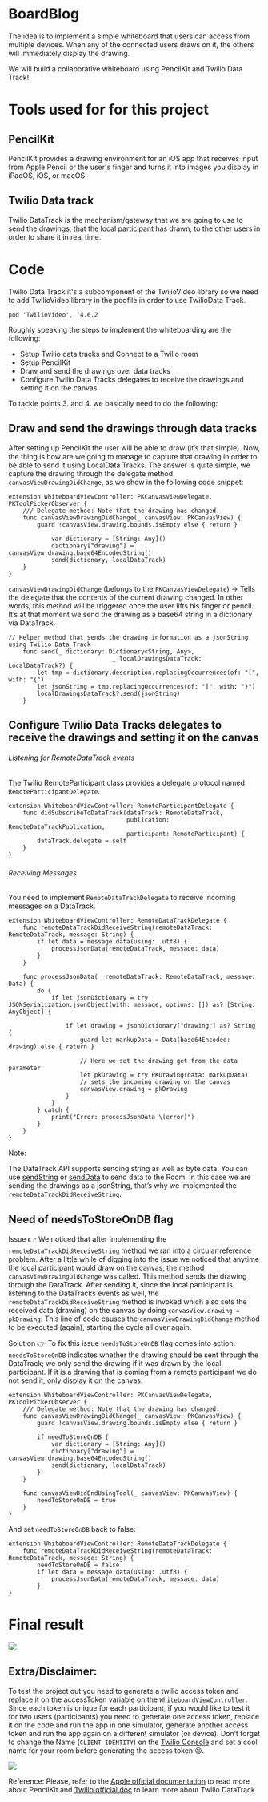 # BoardBlog

The idea is to implement a simple whiteboard that users can access from multiple devices. When any of the connected users draws on it, the others will immediately display the drawing.

We will build a collaborative whiteboard using PencilKit and Twilio Data Track!

# Tools used for for this project

## PencilKit
PencilKit provides a drawing environment for an iOS app that receives input from Apple Pencil or the user's finger and turns it into images you display in iPadOS, iOS, or macOS. 

## Twilio Data track
Twilio DataTrack is the mechanism/gateway that we are going to use to send the drawings, that the local participant has drawn, to the other users in order to share it in real time.

# Code

Twilio Data Track it's a subcomponent of the TwilioVideo library so we need to add TwilioVideo library in the podfile in order to use TwilioData Track. 

```pod 'TwilioVideo', '4.6.2```

Roughly speaking the steps to implement the whiteboarding are the following:
- Setup Twilio data tracks and Connect to a Twilio room
- Setup PencilKit  
- Draw and send the drawings over data tracks
- Configure Twilio Data Tracks delegates to receive the drawings and setting it on the canvas

To tackle points 3. and 4. we basically need to do the following:

## Draw and send the drawings through data tracks

After setting up PencilKit the user will be able to draw (it’s that simple). Now, the thing is how are we going to manage to capture that drawing in order to be able to send it using LocalData Tracks. The answer is quite  simple, we capture the drawing through the delegate method `canvasViewDrawingDidChange`, as we show in the following code snippet:

```
extension WhiteboardViewController: PKCanvasViewDelegate, PKToolPickerObserver {
    /// Delegate method: Note that the drawing has changed.
    func canvasViewDrawingDidChange(_ canvasView: PKCanvasView) {
        guard !canvasView.drawing.bounds.isEmpty else { return }
                
            var dictionary = [String: Any]()
            dictionary["drawing"] = canvasView.drawing.base64EncodedString()
            send(dictionary, localDataTrack)
    }
}
```
`canvasViewDrawingDidChange` (belongs to the `PKCanvasViewDelegate`) -> Tells the delegate that the contents of the current drawing changed. In other words, this method will be triggered once the user lifts his finger or pencil. It’s at that moment we send the drawing as a base64 string in a dictionary via DataTrack. 

```
// Helper method that sends the drawing information as a jsonString using Twilio Data Track
    func send(_ dictionary: Dictionary<String, Any>,
                             _ localDrawingsDataTrack: LocalDataTrack?) {
        let tmp = dictionary.description.replacingOccurrences(of: "[", with: "{")
        let jsonString = tmp.replacingOccurrences(of: "]", with: "}")
        localDrawingsDataTrack?.send(jsonString)
    }
```

## Configure Twilio Data Tracks delegates to receive the drawings and setting it on the canvas

###### Listening for RemoteDataTrack events

The Twilio RemoteParticipant class provides a delegate protocol named `RemoteParticipantDelegate`. 

```
extension WhiteboardViewController: RemoteParticipantDelegate {
    func didSubscribeToDataTrack(dataTrack: RemoteDataTrack,
                                 publication: RemoteDataTrackPublication,
                                 participant: RemoteParticipant) {
        dataTrack.delegate = self
    }
}
```

###### Receiving Messages

You need to implement `RemoteDataTrackDelegate` to receive incoming messages on a DataTrack.

```
extension WhiteboardViewController: RemoteDataTrackDelegate {
    func remoteDataTrackDidReceiveString(remoteDataTrack: RemoteDataTrack, message: String) {
        if let data = message.data(using: .utf8) {
            processJsonData(remoteDataTrack, message: data)
        }
    }
    
    func processJsonData(_ remoteDataTrack: RemoteDataTrack, message: Data) {
        do {
            if let jsonDictionary = try JSONSerialization.jsonObject(with: message, options: []) as? [String: AnyObject] {
               
                if let drawing = jsonDictionary["drawing"] as? String {
                    guard let markupData = Data(base64Encoded: drawing) else { return }
                    
                    // Here we set the drawing get from the data      parameter
                    let pkDrawing = try PKDrawing(data: markupData)
                    // sets the incoming drawing on the canvas
                    canvasView.drawing = pkDrawing
                }
            }
        } catch {
            print("Error: processJsonData \(error)")
        }
    }
}
```

Note: 

The DataTrack API supports sending string as well as byte data. You can use [sendString](https://twilio.github.io/twilio-video-ios/docs/latest_3.x/Classes/TVILocalDataTrack.html#//api/name/sendString:) or [sendData](https://twilio.github.io/twilio-video-ios/docs/latest_3.x/Classes/TVILocalDataTrack.html#//api/name/sendData:) to send data to the Room. In this case we are sending the drawings as a jsonString, that’s why we implemented the `remoteDataTrackDidReceiveString`. 

## Need of needsToStoreOnDB flag 

Issue 👉 We noticed that after implementing the `remoteDataTrackDidReceiveString` method we ran into a circular reference problem. After a little while of digging into the issue we noticed that anytime the local participant would draw on the canvas, the method `canvasViewDrawingDidChange` was called. This method sends the drawing through the DataTrack. After sending it, since the local participant is listening to the DataTracks events as well, the  `remoteDataTrackDidReceiveString` method is invoked which also sets the received data (drawing) on the canvas by doing `canvasView.drawing = pkDrawing`. This line of code causes the `canvasViewDrawingDidChange` method to be executed (again), starting the cycle all over again.  

Solution 👉 To fix this issue `needsToStoreOnDB` flag comes into action. `needsToStoreOnDB` indicates whether the drawing should be sent through the DataTrack; we only send the drawing if it was drawn by the local participant. If it is a drawing that is coming from a remote participant we do not send it, only display it on the canvas.

```
extension WhiteboardViewController: PKCanvasViewDelegate, PKToolPickerObserver {
    /// Delegate method: Note that the drawing has changed.
    func canvasViewDrawingDidChange(_ canvasView: PKCanvasView) {
        guard !canvasView.drawing.bounds.isEmpty else { return }
                
        if needToStoreOnDB {
            var dictionary = [String: Any]()
            dictionary["drawing"] = canvasView.drawing.base64EncodedString()
            send(dictionary, localDataTrack)
        }
    }
    
    func canvasViewDidEndUsingTool(_ canvasView: PKCanvasView) {
        needToStoreOnDB = true
    }
}
```

And set `needToStoreOnDB` back to false:

```
extension WhiteboardViewController: RemoteDataTrackDelegate {
    func remoteDataTrackDidReceiveString(remoteDataTrack: RemoteDataTrack, message: String) {
        needToStoreOnDB = false
        if let data = message.data(using: .utf8) {
            processJsonData(remoteDataTrack, message: data)
        }
}
```

# Final result

![](whiteboardgif.gif)

## Extra/Disclaimer: 

To test the project out you need to generate a twilio access token and replace it on the accessToken variable on the `WhiteboardViewController`. Since each token is unique for each participant, if you would like to test it for two users (participants) you need to generate one access token, replace it on the code and run the app in one simulator, generate another access token and run the app again on a different simulator (or device). Don’t forget to change the Name (`CLIENT IDENTITY`) on the [Twilio Console](https://console.twilio.com/us1/develop/video/manage/video-credentials?frameUrl=%2Fconsole%2Fvideo%2Fproject%2Ftesting-tools%3Fx-target-region%3Dus1) and set a cool name for your room before generating the access token 😉. 

![](twilio_console_image.png)

Reference: Please, refer to the [Apple official documentation](https://developer.apple.com/documentation/pencilkit) to read more about PencilKit and [Twilio official doc](https://www.twilio.com/docs/video/ios-v3-using-the-datatrack-api#configuring-datatrack-reliability) to learn more about Twilio DataTrack

